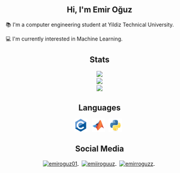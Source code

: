 <h2 align = "center"> Hi, I'm Emir Oğuz </h2>

📚 I'm a computer engineering student at Yildiz Technical University.

💻 I'm currently interested in Machine Learning.

<h2 align = "center"> Stats </h2>
<div align = "center">
<img href = "https://github.com/Emir0guz" src = "https://github-readme-stats.vercel.app/api/top-langs/?username=Emir0guz&show_icons=true&theme=dark" height = "160">
</br>
<img href = "https://github.com/Emir0guz" src = "https://github-readme-streak-stats.herokuapp.com?user=Emir0guz&show_icons=true&theme=gotham" height = "175">
</br>
<img href = "https://github.com/Emir0guz" src = "https://github-readme-stats.vercel.app/api?username=Emir0guz&hide=prs,issues&count_private=true&theme=github_dark" height = "140">
</div>

<h2 align = "center"> Languages </h2>
<div align = "center"> 
<img src = "https://raw.githubusercontent.com/devicons/devicon/1119b9f84c0290e0f0b38982099a2bd027a48bf1/icons/c/c-original.svg" title = "C" alt = "C" width = "35" height = "35"/> &nbsp;
<img src = "https://raw.githubusercontent.com/devicons/devicon/1119b9f84c0290e0f0b38982099a2bd027a48bf1/icons/matlab/matlab-original.svg" title = "MATLAB" alt = "MATLAB" width = "35" height = "35"/> &nbsp;
<img src = "https://raw.githubusercontent.com/devicons/devicon/1119b9f84c0290e0f0b38982099a2bd027a48bf1/icons/python/python-original.svg" title = "Python" alt = "Python" width = "35" height = "35"/> &nbsp;
</div>

<h2 align = "center"> Social Media </h2>
<div align = "center">
<a href = "https://linkedin.com/in/emiroguz01" target = "blank"> <img align = "center" src = "https://upload.wikimedia.org/wikipedia/commons/thumb/f/f8/LinkedIn_icon_circle.svg/2048px-LinkedIn_icon_circle.svg.png" title = "LinkedIn" alt = "emiroguz01" height = "32.5" width = "32.5"/> </a> &nbsp;
<a href = "https://instagram.com/emiiroguuz" target = "blank"> <img align = "center" src = "https://upload.wikimedia.org/wikipedia/commons/thumb/9/95/Instagram_logo_2022.svg/2048px-Instagram_logo_2022.svg.png" title = "Instagram" alt = "emiiroguuz" height = "32.5" width = "32.5"/> </a> &nbsp;
<a href = "https://open.spotify.com/user/emirroguzz" target = "blank"> <img align = "center" src = "https://upload.wikimedia.org/wikipedia/commons/thumb/1/19/Spotify_logo_without_text.svg/1024px-Spotify_logo_without_text.svg.png" title = "Spotify" alt = "emirroguzz" height = "32.5" width = "32.5"/> </a> &nbsp;
</div>
